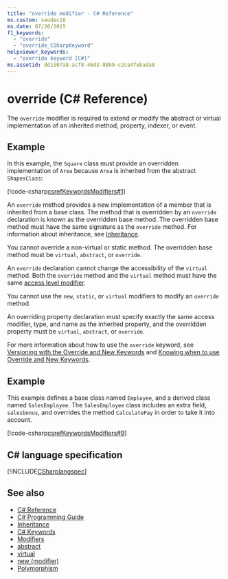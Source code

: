 ```yaml
---
title: "override modifier - C# Reference"
ms.custom: seodec18
ms.date: 07/20/2015
f1_keywords: 
  - "override"
  - "override_CSharpKeyword"
helpviewer_keywords: 
  - "override keyword [C#]"
ms.assetid: dd1907a8-acf8-46d3-80b9-c2ca4febada8
---
```

# override (C# Reference)

The `override` modifier is required to extend or modify the abstract or virtual implementation of an inherited method, property, indexer, or event.

## Example

In this example, the `Square` class must provide an overridden implementation of `Area` because `Area` is inherited from the abstract `ShapesClass`:

[!code-csharp[csrefKeywordsModifiers#1](~/samples/snippets/csharp/VS_Snippets_VBCSharp/csrefKeywordsModifiers/CS/csrefKeywordsModifiers.cs#1)]

An `override` method provides a new implementation of a member that is inherited from a base class. The method that is overridden by an `override` declaration is known as the overridden base method. The overridden base method must have the same signature as the `override` method. For information about inheritance, see [Inheritance](../../programming-guide/classes-and-structs/inheritance.md).

You cannot override a non-virtual or static method. The overridden base method must be `virtual`, `abstract`, or `override`.

An `override` declaration cannot change the accessibility of the `virtual` method. Both the `override` method and the `virtual` method must have the same [access level modifier](access-modifiers.md).

You cannot use the `new`, `static`, or `virtual` modifiers to modify an `override` method.

An overriding property declaration must specify exactly the same access modifier, type, and name as the inherited property, and the overridden property must be `virtual`, `abstract`, or `override`.

For more information about how to use the `override` keyword, see [Versioning with the Override and New Keywords](../../programming-guide/classes-and-structs/versioning-with-the-override-and-new-keywords.md) and [Knowing when to use Override and New Keywords](../../programming-guide/classes-and-structs/knowing-when-to-use-override-and-new-keywords.md).

## Example

This example defines a base class named `Employee`, and a derived class named `SalesEmployee`. The `SalesEmployee` class includes an extra field, `salesbonus`, and overrides the method `CalculatePay` in order to take it into account.

[!code-csharp[csrefKeywordsModifiers#9](~/samples/snippets/csharp/VS_Snippets_VBCSharp/csrefKeywordsModifiers/CS/csrefKeywordsModifiers.cs#9)]

## C# language specification

[!INCLUDE[CSharplangspec](~/includes/csharplangspec-md.md)]

## See also

- [C# Reference](../index.md)
- [C# Programming Guide](../../programming-guide/index.md)
- [Inheritance](../../programming-guide/classes-and-structs/inheritance.md)
- [C# Keywords](index.md)
- [Modifiers](modifiers.md)
- [abstract](abstract.md)
- [virtual](virtual.md)
- [new (modifier)](new-modifier.md)
- [Polymorphism](../../programming-guide/classes-and-structs/polymorphism.md)
